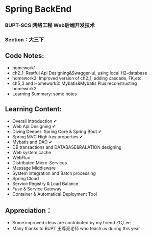 # Spring BackEnd
### BUPT-SCS 网络工程 Web后端开发技术
### Section：大三下

## Code Notes:
- homework1: 
- ch2_1: Restful Api Designing&Swagger-ui, using local H2-database
- homework2: Improved version of ch2_1, adding cascade, FK,etc.
- ch5_3 and Homework3: Mybatis&Mybatis Plus reconstructing homework2
- Learning Summary: some notes

## Learning Content:
- Overall Introduction ✔
- Web Api Designing ✔
- Diving Deeper: Spring Core & Spring Boot ✔
- Spring MVC High-key properties ✔
- Mybatis and DAO ✔
- DB transactions and DATABASE&RALATION designing
- Web system cache
- WebFlux
- Distributed Micro-Services
- Message Middleware
- System Integration and Batch processing
- Spring Cloud
- Service Registry & Load Balance
- Fuse & Service Gateway
- Container & Automatical Deployment Tool

## Appreciation：
- Some improved ideas are contributed by my friend ZC,Lee
- Many thanks to BUPT 王尊亮老师 who teach us during this year